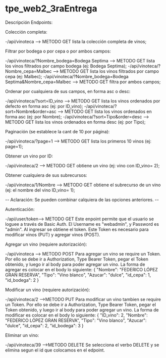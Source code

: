 # tpe_web2_3raEntrega



Descripción Endpoints:

 Colección completa:

 -/api/vinoteca --> METODO GET lista la colección completa de vinos;

 Filtrar por bodega o por cepa o por ambos campos:

 -/api/vinoteca/?Nombre_bodega=Bodega Septima --> METODO GET lista los vinos filtrados por campo bodega (ej: Bodega Septima);
 -/api/vinoteca/?Nombre_cepa=Malbec --> METODO GET lista los vinos filtrados por campo cepa (ej: Malbec);
 -/api/vinoteca/?Nombre_bodega=Bodega Septima&Nombre_cepa=Malbec --> METODO GET filtra por ambos campos;

 Ordenar por cualquiera de sus campos, en forma asc o desc:

 -/api/vinoteca/?sort=ID_vino --> METODO GET lista los vinos ordenados por defecto en forma asc (ej: por ID_vino);
 -/api/vinoteca/?sort=Nombre&order=asc --> METODO GET lista los vinos ordenados en forma asc (ej: por Nombre);
 -/api/vinoteca/?sort=Tipo&order=desc --> METODO GET lista los vinos ordenados en forma desc (ej: por Tipo);

 Paginación (se establece la cant de 10 por página):

 -/api/vinoteca/?page=1 --> METODO GET lista los primeros 10 vinos (ej: page=1);

 Obtener un vino por ID:

 -/api/vinoteca/2 --> METODO GET obtiene un vino (ej: vino con ID_vino= 2);

 Obtener cualquiera de sus subrecursos:

 -/api/vinoteca/1/Nombre --> METODO GET obtiene el subrecurso de un vino (ej: el nombre del vino ID_vino= 1);

 -- Aclaración: Se pueden combinar calquiera de las opciones anteriores. --

 Autenticación:

 -/api/user/token--> METODO GET Este enpoint permite que el usuario se loguee a través de Basic Auth. El Username es "webadmin", y Password es "admin". Al ingresar se obtiene el token. Este Token es necesario para modificar vinos (PUT) y agregar vinos (POST). 

 Agregar un vino (requiere autorización):
 
 -/api/vinoteca --> METODO POST Para agregar un vino se require un Token. Por ello se debe ir a Authorization, Type Bearer Token, pegar el Token obtenido, y luego ir al body para poder agregar un vino. La forma de agregar es colocar en el body lo siguiente: { "Nombre": "FEDERICO LÓPEZ GRAN RESERVA", "Tipo": "Vino blanco", "Azucar": "dulce", "id_cepa": 1, "id_bodega": 2 }

 Modificar un vino (requiere autorización):
 
 -/api/vinoteca/2 -->METODO PUT Para modificar un vino tambien se require un Token. Por ello se debe ir a Authorization, Type Bearer Token, pegar el Token obtenido, y luego ir al body para poder agregar un vino. La forma de modificar es colocar en el body lo siguiente: { "ID_vino": 2, "Nombre": "FEDERICO LÓPEZ GRAN RESERVA", "Tipo": "Vino blanco", "Azucar": "dulce", "id_cepa": 2, "id_bodega": 3 } 

 Eliminar un vino:
 
 -/api/vinoteca/39 -->METODO DELETE Se selecciona el verbo DELETE y se elimina segun el id que colocamos en el edpoint.